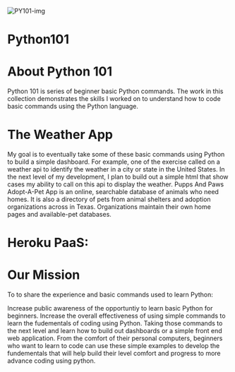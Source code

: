 ![PY101-img](https://user-images.githubusercontent.com/94469645/191622296-d4b81873-f8a5-4346-b27b-7b6db0aef98f.JPG)

# Python101

####
# About Python 101 
Python 101 is series of beginner basic Python commands. The work in this collection demonstrates the skills I worked on to understand how to code basic commands using the Python language. 


# The Weather App
My goal is to eventually take some of these basic commands using Python to build a simple dashboard. For example, one of the exercise called on a weather api to identify the weather in a city or state in the United States. In the next level of my development, I plan to build out a simple html that show cases my ability to call on this api to display the weather. Pupps And Paws Adopt-A-Pet App is an online, searchable database of animals who need homes. It is also a directory of pets from animal shelters and adoption organizations across in Texas. Organizations maintain their own home pages and available-pet databases.

# Heroku PaaS: 


# Our Mission
To to share the experience and basic commands used to learn Python:

Increase public awareness of the opportuntiy to learn basic Python for beginners.
Increase the overall effectiveness of using simple commands to learn the fudementals of coding using Python.
Taking those commands to the next level and learn how to build out dashboards or a simple front end web application.
From the comfort of their personal computers, beginners who want to learn to code can use these simple examples to develop the fundementals that will help build their level comfort and progress to more advance coding using python. 

